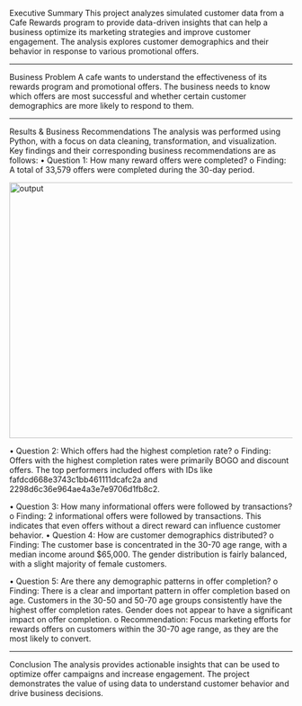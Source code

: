 
Executive Summary
This project analyzes simulated customer data from a Cafe Rewards program to provide data-driven insights that can help a business optimize its marketing strategies and improve customer engagement. The analysis explores customer demographics and their behavior in response to various promotional offers.
________________________________________
Business Problem
A cafe wants to understand the effectiveness of its rewards program and promotional offers. The business needs to know which offers are most successful and whether certain customer demographics are more likely to respond to them.
________________________________________
Results & Business Recommendations
The analysis was performed using Python, with a focus on data cleaning, transformation, and visualization. Key findings and their corresponding business recommendations are as follows:
•	Question 1: How many reward offers were completed?
o	Finding: A total of 33,579 offers were completed during the 30-day period.

 

<img width="589" height="455" alt="output" src="https://github.com/user-attachments/assets/72bee10d-89ec-4b02-ae08-280811b57857" />



•	Question 2: Which offers had the highest completion rate?
o	Finding: Offers with the highest completion rates were primarily BOGO and discount offers. The top performers included offers with IDs like fafdcd668e3743c1bb461111dcafc2a and 2298d6c36e964ae4a3e7e9706d1fb8c2.
 
•	Question 3: How many informational offers were followed by transactions?
o	Finding: 2 informational offers were followed by transactions. This indicates that even offers without a direct reward can influence customer behavior.
•	Question 4: How are customer demographics distributed?
o	Finding: The customer base is concentrated in the 30-70 age range, with a median income around $65,000. The gender distribution is fairly balanced, with a slight majority of female customers.

   

•	Question 5: Are there any demographic patterns in offer completion?
o	Finding: There is a clear and important pattern in offer completion based on age. Customers in the 30-50 and 50-70 age groups consistently have the highest offer completion rates. Gender does not appear to have a significant impact on offer completion.
o	Recommendation: Focus marketing efforts for rewards offers on customers within the 30-70 age range, as they are the most likely to convert.


 
________________________________________
Conclusion
The analysis provides actionable insights that can be used to optimize offer campaigns and increase engagement. The project demonstrates the value of using data to understand customer behavior and drive business decisions.


